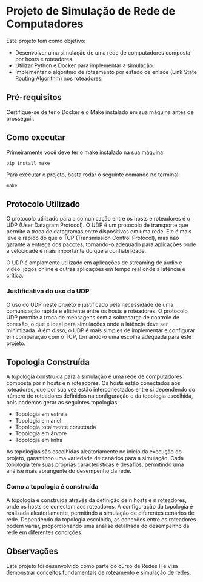 # Projeto de Simulação de Rede de Computadores

Este projeto tem como objetivo:

- Desenvolver uma simulação de uma rede de computadores composta por hosts e roteadores.
- Utilizar Python e Docker para implementar a simulação.
- Implementar o algoritmo de roteamento por estado de enlace (Link State Routing Algorithm) nos roteadores.

## Pré-requisitos

Certifique-se de ter o Docker e o Make instalado em sua máquina antes de prosseguir.

## Como executar

Primeiramente você deve ter o make instalado na sua máquina:

`pip install make`

Para executar o projeto, basta rodar o seguinte comando no terminal:

`make`

## Protocolo Utilizado

O protocolo utilizado para a comunicação entre os hosts e roteadores é o UDP (User Datagram Protocol). O UDP é um protocolo de transporte que permite a troca de datagramas entre dispositivos em uma rede. Ele é mais leve e rápido do que o TCP (Transmission Control Protocol), mas não garante a entrega dos pacotes, tornando-o adequado para aplicações onde a velocidade é mais importante do que a confiabilidade.

O UDP é amplamente utilizado em aplicações de streaming de áudio e vídeo, jogos online e outras aplicações em tempo real onde a latência é crítica.

### Justificativa do uso do UDP

O uso do UDP neste projeto é justificado pela necessidade de uma comunicação rápida e eficiente entre os hosts e roteadores. O protocolo UDP permite a troca de mensagens sem a sobrecarga de controle de conexão, o que é ideal para simulações onde a latência deve ser minimizada. Além disso, o UDP é mais simples de implementar e configurar em comparação com o TCP, tornando-o uma escolha adequada para este projeto.

## Topologia Construída

A topologia construída para a simulação é uma rede de computadores composta por n hosts e n roteadores. Os hosts estão conectados aos roteadores, que por sua vez estão interconectados entre si dependendo do número de roteadores definidos na configuração e da topologia escolhida, pois podemos gerar as seguintes topologias:

- Topologia em estrela
- Topologia em anel
- Topologia totalmente conectada
- Topologia em árvore
- Topologia em linha

As topologias são escolhidas aleatoriamente no inicio da execução do projeto, garantindo uma variedade de cenários para a simulação. Cada topologia tem suas próprias características e desafios, permitindo uma análise mais abrangente do desempenho da rede.

### Como a topologia é construída

A topologia é construída através da definição de n hosts e n roteadores, onde os hosts se conectam aos roteadores. A configuração da topologia é realizada aleatoriamente, permitindo a simulação de diferentes cenários de rede. Dependendo da topologia escolhida, as conexões entre os roteadores podem variar, proporcionando uma análise detalhada do desempenho da rede em diferentes condições.

## Observações

Este projeto foi desenvolvido como parte do curso de Redes II e visa demonstrar conceitos fundamentais de roteamento e simulação de redes.
